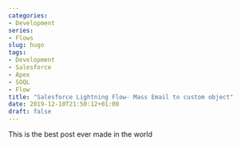 ```yaml
---
categories:
- Development
series:
- Flows
slug: hugo
tags:
- Development
- Salesforce
- Apex
- SOQL
- Flow
title: "Salesforce Lightning Flow- Mass Email to custom object"
date: 2019-12-10T21:50:12+01:00
draft: false
---
```

This is the best post ever made in the world
